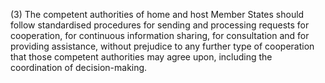 (3) The competent authorities of home and host Member States should follow standardised procedures for sending and processing requests for cooperation, for continuous information sharing, for consultation and for providing assistance, without prejudice to any further type of cooperation that those competent authorities may agree upon, including the coordination of decision-making.